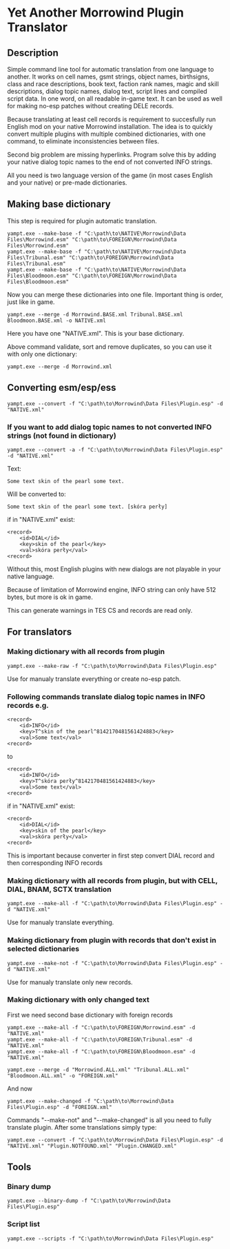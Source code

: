 # Yet Another Morrowind Plugin Translator

## Description

Simple command line tool for automatic translation from one language to another. It works on cell names, gsmt strings, object names, birthsigns, class and race descriptions, book text, faction rank names, magic and skill descriptions, dialog topic names, dialog text, script lines and compiled script data. In one word, on all readable in-game text. It can be used as well for making no-esp patches without creating DELE records.

Because translating at least cell records is requirement to succesfully run English mod on your native Morrowind installation. The idea is to quickly convert multiple plugins with multiple combined dictionaries, with one command, to eliminate inconsistencies between files.

Second big problem are missing hyperlinks. Program solve this by adding your native dialog topic names to the end of not converted INFO strings.

All you need is two language version of the game (in most cases English and your native) or pre-made dictionaries.

## Making base dictionary

This step is required for plugin automatic translation.
```
yampt.exe --make-base -f "C:\path\to\NATIVE\Morrowind\Data Files\Morrowind.esm" "C:\path\to\FOREIGN\Morrowind\Data Files\Morrowind.esm"
yampt.exe --make-base -f "C:\path\to\NATIVE\Morrowind\Data Files\Tribunal.esm" "C:\path\to\FOREIGN\Morrowind\Data Files\Tribunal.esm"
yampt.exe --make-base -f "C:\path\to\NATIVE\Morrowind\Data Files\Bloodmoon.esm" "C:\path\to\FOREIGN\Morrowind\Data Files\Bloodmoon.esm"
```
Now you can merge these dictionaries into one file. Important thing is order, just like in game.
```
yampt.exe --merge -d Morrowind.BASE.xml Tribunal.BASE.xml Bloodmoon.BASE.xml -o NATIVE.xml
```
Here you have one "NATIVE.xml". This is your base dictionary.

Above command validate, sort and remove duplicates, so you can use it with only one dictionary:
```
yampt.exe --merge -d Morrowind.xml
```

## Converting esm/esp/ess
```
yampt.exe --convert -f "C:\path\to\Morrowind\Data Files\Plugin.esp" -d "NATIVE.xml"
```
### If you want to add dialog topic names to not converted INFO strings (not found in dictionary)
```
yampt.exe --convert -a -f "C:\path\to\Morrowind\Data Files\Plugin.esp" -d "NATIVE.xml"
```
Text:
```
Some text skin of the pearl some text.
```
Will be converted to:
```
Some text skin of the pearl some text. [skóra perły]
```
if in "NATIVE.xml" exist:
```
<record>
    <id>DIAL</id>
    <key>skin of the pearl</key>
    <val>skóra perły</val>
<record>
```
Without this, most English plugins with new dialogs are not playable in your native language.

Because of limitation of Morrowind engine, INFO string can only have 512 bytes, but more is ok in game.

This can generate warnings in TES CS and records are read only.

## For translators

### Making dictionary with all records from plugin
```
yampt.exe --make-raw -f "C:\path\to\Morrowind\Data Files\Plugin.esp"
```
Use for manualy translate everything or create no-esp patch.

### Following commands translate dialog topic names in INFO records e.g.
```
<record>
    <id>INFO</id>
    <key>T^skin of the pearl^8142170481561424883</key>
    <val>Some text</val>
<record>
```
to
```
<record>
    <id>INFO</id>
    <key>T^skóra perły^8142170481561424883</key>
    <val>Some text</val>
<record>
```
if in "NATIVE.xml" exist:
```
<record>
    <id>DIAL</id>
    <key>skin of the pearl</key>
    <val>skóra perły</val>
<record>
```
This is important because converter in first step convert DIAL record and then corresponding INFO records

### Making dictionary with all records from plugin, but with CELL, DIAL, BNAM, SCTX translation
```
yampt.exe --make-all -f "C:\path\to\Morrowind\Data Files\Plugin.esp" -d "NATIVE.xml"
```
Use for manualy translate everything.

### Making dictionary from plugin with records that don't exist in selected dictionaries
```
yampt.exe --make-not -f "C:\path\to\Morrowind\Data Files\Plugin.esp" -d "NATIVE.xml"
```
Use for manualy translate only new records.

### Making dictionary with only changed text

First we need second base dictionary with foreign records
```
yampt.exe --make-all -f "C:\path\to\FOREIGN\Morrowind.esm" -d "NATIVE.xml"
yampt.exe --make-all -f "C:\path\to\FOREIGN\Tribunal.esm" -d "NATIVE.xml"
yampt.exe --make-all -f "C:\path\to\FOREIGN\Bloodmoon.esm" -d "NATIVE.xml"

yampt.exe --merge -d "Morrowind.ALL.xml" "Tribunal.ALL.xml" "Bloodmoon.ALL.xml" -o "FOREIGN.xml"
```
And now
```
yampt.exe --make-changed -f "C:\path\to\Morrowind\Data Files\Plugin.esp" -d "FOREIGN.xml"
```
Commands "--make-not" and "--make-changed" is all you need to fully translate plugin.
After some translations simply type:
```
yampt.exe --convert -f "C:\path\to\Morrowind\Data Files\Plugin.esp" -d "NATIVE.xml" "Plugin.NOTFOUND.xml" "Plugin.CHANGED.xml"
```

## Tools

### Binary dump
```
yampt.exe --binary-dump -f "C:\path\to\Morrowind\Data Files\Plugin.esp"
```

### Script list
```
yampt.exe --scripts -f "C:\path\to\Morrowind\Data Files\Plugin.esp"
```
